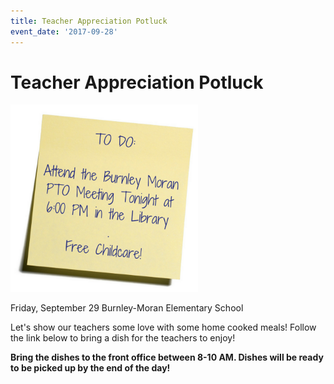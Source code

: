 ```yaml
---
title: Teacher Appreciation Potluck
event_date: '2017-09-28'
---
```


# Teacher Appreciation Potluck

<img src="/uploads/ptotodolist.png" width="300" alt="Image of to do list">

Friday, September 29
Burnley-Moran Elementary School

Let's show our teachers some love with some home cooked meals! Follow the link below to bring a dish for the teachers to enjoy!

**Bring the dishes to the front office between 8-10 AM. Dishes will be ready to be picked up by the end of the day!**
